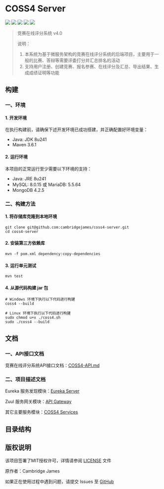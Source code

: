 # COSS4 Server

![](https://img.shields.io/github/languages/code-size/cambridgejames/coss4-server)
![](https://img.shields.io/github/issues/cambridgejames/coss4-server)
![](https://img.shields.io/github/downloads/cambridgejames/coss4-server/total)
![](https://img.shields.io/github/v/tag/cambridgejames/coss4-server)
![](https://img.shields.io/github/license/cambridgejames/coss4-server)

> 竞赛在线评分系统 v4.0
>
> 说明：
>
> 1. 本系统为基于微服务架构的竞赛在线评分系统的后端项目，主要用于一般的比赛、答辩等需要评委打分并汇总排名的活动
> 2. 支持用户注册、创建竞赛、报名参赛、在线评分及汇总、导出结果、生成成绩证明等功能

## 构建

### 一、环境

#### 1. 开发环境

在执行构建前，请确保下述开发环境已成功搭建，并正确配置好环境变量：

- Java: JDK 8u241
- Maven 3.6.1

#### 2. 运行环境

本项目的正常运行至少需要以下环境的支持：

- Java: JRE 8u241
- MySQL: 8.0.15 或 MariaDB: 5.5.64
- MongoDB 4.2.5

### 二、构建方法

#### 1. 将存储库克隆到本地环境
```
git clone git@github.com:cambridgejames/coss4-server.git
cd coss4-server
```

#### 2. 安装第三方依赖库
```
mvn -f pom.xml dependency:copy-dependencies
```

#### 3. 运行单元测试
```
mvn test
```
   
#### 4. 从源代码构建 jar 包
```
# Windows 环境下执行以下代码进行构建
coss4 --build

# Linux 环境下执行以下代码进行构建
sudo chmod u+x ./coss4.sh
sudo ./coss4 --build
```

## 文档

### 一、API接口文档

竞赛在线评分系统API接口文档：[COSS4-API.md](./COSS4-API.md)

### 二、项目描述文档

Eureka 服务发现模块：[Eureka Server](./eureka-server/README.md)

Zuul 服务网关模块：[API Gateway](./coss4-api-gateway/README.md)

其它主要服务模块：[COSS4 Services](./coss4-services/README.md)

## 目录结构

## 版权说明

该项目签署了MIT授权许可，详情请参阅 [LICENSE](./LICENSE) 文件

原作者：Cambridge James

如果正在使用过程中遇到问题，请提交 Issues 至 [GitHub](https://github.com/cambridgejames/coss4-server/issues)
